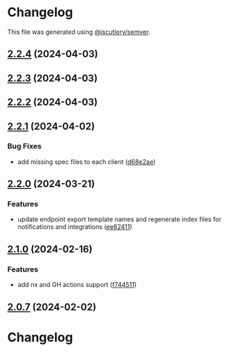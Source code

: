 # Changelog

This file was generated using [@jscutlery/semver](https://github.com/jscutlery/semver).

## [2.2.4](https://github.com/RedHatInsights/javascript-clients/compare/@redhat-cloud-services/notifications-client-2.2.3...@redhat-cloud-services/notifications-client-2.2.4) (2024-04-03)

## [2.2.3](https://github.com/Hyperkid123/javascript-clients/compare/@redhat-cloud-services/notifications-client-2.2.2...@redhat-cloud-services/notifications-client-2.2.3) (2024-04-03)

## [2.2.2](https://github.com/RedHatInsights/javascript-clients/compare/@redhat-cloud-services/notifications-client-2.2.1...@redhat-cloud-services/notifications-client-2.2.2) (2024-04-03)

## [2.2.1](https://github.com/RedHatInsights/javascript-clients/compare/@redhat-cloud-services/notifications-client-2.2.0...@redhat-cloud-services/notifications-client-2.2.1) (2024-04-02)


### Bug Fixes

* add missing spec files to each client ([d68e2ae](https://github.com/RedHatInsights/javascript-clients/commit/d68e2ae5d7d21f03cb60181c19ea12f18e9989b6))

## [2.2.0](https://github.com/RedHatInsights/javascript-clients/compare/@redhat-cloud-services/notifications-client-2.1.0...@redhat-cloud-services/notifications-client-2.2.0) (2024-03-21)


### Features

* update endpoint export template names and regenerate index files for notifications and integrations ([ee82411](https://github.com/RedHatInsights/javascript-clients/commit/ee82411a2f7f0dd3758ad9b387912338ca786e47))

## [2.1.0](https://github.com/RedHatInsights/javascript-clients/compare/@redhat-cloud-services/notifications-client-2.0.6...@redhat-cloud-services/notifications-client-2.1.0) (2024-02-16)


### Features

* add nx and GH actions support ([f744511](https://github.com/RedHatInsights/javascript-clients/commit/f744511308bf530dd53724792939e133c8d7cf22))

## [2.0.7](https://github.com/RedHatInsights/javascript-clients/compare/@redhat-cloud-services/notifications-client-2.0.6...@redhat-cloud-services/notifications-client-2.0.7) (2024-02-02)

# Changelog
